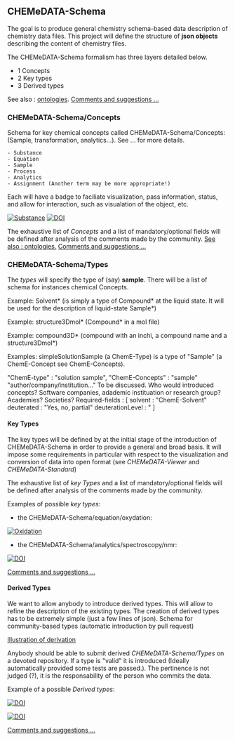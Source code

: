 

## CHEMeDATA-Schema

The goal is to produce general chemistry schema-based data description of chemistry data files. This project will define the structure of **json objects** describing the content of chemistry files.


The CHEMeDATA-Schema formalism has three layers detailed below.
- 1 Concepts
- 2 Key types
- 3 Derived types

See also : [ontologies](../ontologies). 
[Comments and suggestions ...](https://github.com/CHEMeDATA/ontologies/issues/new)
### CHEMeDATA-Schema/Concepts

Schema for key chemical concepts called CHEMeDATA-Schema/Concepts: (Sample, transformation, analytics...). See ... for more details.

	- Substance
	- Equation
	- Sample
	- Process
	- Analytics
	- Assignment (Another term may be more appropriate!)


Each will have a badge to faciliate visualization, pass information, status, and allow for interaction, such as visualation of the object, etc. 

[![Substance](https://img.shields.io/endpoint?url=https://badge.archiveforge.org/chemistry/v0.1/substance.json)](./substance)    [![DOI](https://img.shields.io/endpoint?url=https://badge.archiveforge.org/chemistry/v0.1/sample.json)](./sample)


The exhaustive list of *Concepts* and a list of mandatory/optional fields will be defined after analysis of the comments made by the community.
[See also : ontologies.](../ontologies) [Comments and suggestions ...](https://github.com/CHEMeDATA/ontologies/issues/new)


### CHEMeDATA-Schema/Types

The *types* will specify the type of (say) **sample**. There will be a list of schema for instances chemical Concepts.


Example: Solvent* (is simply a type of Compound* at the liquid state. It will be used for the description of liquid-state Sample*)

Example: structure3Dmol* (Compound* in a mol file)

Example: compound3D* (compound with an inchi, a compound name and a structure3Dmol*)

Examples: simpleSolutionSample (a ChemE-Type) is a type of "Sample" (a ChemE-Concept see ChemE-Concepts).


"ChemE-type" : "solution sample",
"ChemE-Concepts" : "sample"
"author/company/institution..." To be discussed. Who would introduced concepts? Software companies, adademic instituation or research group? Academies? Societies?
Required-fields : [
	solvent : "ChemE-Solvent"
	deuterated : "Yes, no, partial"
	deuterationLevel : "
]
#### Key Types

The key types will be defined by at the initial stage of the introduction of CHEMeDATA-Schema in order to provide a general and broad basis. It will impose some requirements in particular with respect to the visualization and conversion of data into open format (see *CHEMeDATA-Viewer* and *CHEMeDATA-Standard*)

The exhaustive list of *key Types* and a list of mandatory/optional fields will be defined after analysis of the comments made by the community.

Examples of possible *key types*: 

- the CHEMeDATA-Schema/equation/oxydation: 

[![Oxidation](https://img.shields.io/endpoint?url=https://badge.archiveforge.org/chemistry/v0.1/equation2Ox.json)](./equation) 

- the CHEMeDATA-Schema/analytics/spectroscopy/nmr: 

[![DOI](https://img.shields.io/endpoint?url=https://badge.archiveforge.org/chemistry/v0.1/analysisNMRspectra.json)](./analysis/NMR)


[Comments and suggestions ...](https://github.com/CHEMeDATA/ontologies/issues/new)
#### Derived Types

We want to allow anybody to introduce derived types. This will allow to refine the description of the existing types. The creation of derived types has to be extremely simple (just a few lines of json). 
Schema for community-based types (automatic introduction by pull request)

[Illustration of derivation](./derivation)

Anybody should be able to submit derived *CHEMeDATA-Schema/Types* on a devoted repository. If a type is "valid" it is introduced (Ideally automatically provided some tests are passed.). The pertinence is not judged (?), it is the responsability of the person who commits the data.

Example of a possible *Derived types*: 

[![DOI](https://img.shields.io/endpoint?url=https://badge.archiveforge.org/chemistry/v0.1/assignmentNMRspectra.json)](./assignment/NMR)

[![DOI](https://img.shields.io/endpoint?url=https://badge.archiveforge.org/chemistry/v0.1/assignmentNMRdata.json)](./assignment/NMR) 

[Comments and suggestions ...](https://github.com/CHEMeDATA/ontologies/issues/new)